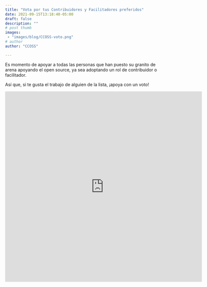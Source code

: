 ```yaml
---
title: "Vota por tus Contribuidores y Facilitadores preferidos"
date: 2021-09-15T13:18:40-05:00
draft: false
description: ""
# post thumb
images: 
 - "images/blog/CCOSS-voto.png"
# author
author: "CCOSS" 

---
```


Es momento de apoyar a todas las personas que han puesto su granito de arena apoyando el open source, ya sea adoptando un rol de contribuidor o facilitador.


Así que, si te gusta el trabajo de alguien de la lista, ¡apoya con un voto!

<center>
<iframe src="https://docs.google.com/forms/d/e/1FAIpQLSfZkkqF23CZOsxabDPRsFGJw2Df5qjnpFIYJgF0LBjWxIa-Cw/viewform?embedded=true" width="640" height="620" frameborder="0" marginheight="0" marginwidth="0">Cargando…</iframe>

</center>